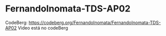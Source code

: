 # FernandoInomata-TDS-AP02

CodeBerg: https://codeberg.org/FernandoInomata/FernandoInomata-TDS-AP02
Video está no codeBerg

